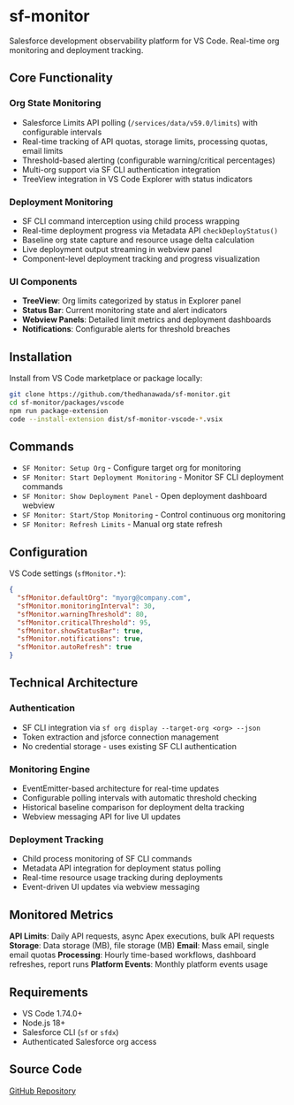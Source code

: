 # sf-monitor

Salesforce development observability platform for VS Code. Real-time org monitoring and deployment tracking.

## Core Functionality

### Org State Monitoring
- Salesforce Limits API polling (`/services/data/v59.0/limits`) with configurable intervals
- Real-time tracking of API quotas, storage limits, processing quotas, email limits
- Threshold-based alerting (configurable warning/critical percentages)
- Multi-org support via SF CLI authentication integration
- TreeView integration in VS Code Explorer with status indicators

### Deployment Monitoring
- SF CLI command interception using child process wrapping
- Real-time deployment progress via Metadata API `checkDeployStatus()`
- Baseline org state capture and resource usage delta calculation
- Live deployment output streaming in webview panel
- Component-level deployment tracking and progress visualization

### UI Components
- **TreeView**: Org limits categorized by status in Explorer panel
- **Status Bar**: Current monitoring state and alert indicators
- **Webview Panels**: Detailed limit metrics and deployment dashboards
- **Notifications**: Configurable alerts for threshold breaches

## Installation

Install from VS Code marketplace or package locally:

```bash
git clone https://github.com/thedhanawada/sf-monitor.git
cd sf-monitor/packages/vscode
npm run package-extension
code --install-extension dist/sf-monitor-vscode-*.vsix
```

## Commands

- `SF Monitor: Setup Org` - Configure target org for monitoring
- `SF Monitor: Start Deployment Monitoring` - Monitor SF CLI deployment commands
- `SF Monitor: Show Deployment Panel` - Open deployment dashboard webview
- `SF Monitor: Start/Stop Monitoring` - Control continuous org monitoring
- `SF Monitor: Refresh Limits` - Manual org state refresh

## Configuration

VS Code settings (`sfMonitor.*`):

```json
{
  "sfMonitor.defaultOrg": "myorg@company.com",
  "sfMonitor.monitoringInterval": 30,
  "sfMonitor.warningThreshold": 80,
  "sfMonitor.criticalThreshold": 95,
  "sfMonitor.showStatusBar": true,
  "sfMonitor.notifications": true,
  "sfMonitor.autoRefresh": true
}
```

## Technical Architecture

### Authentication
- SF CLI integration via `sf org display --target-org <org> --json`
- Token extraction and jsforce connection management
- No credential storage - uses existing SF CLI authentication

### Monitoring Engine
- EventEmitter-based architecture for real-time updates
- Configurable polling intervals with automatic threshold checking
- Historical baseline comparison for deployment delta tracking
- Webview messaging API for live UI updates

### Deployment Tracking
- Child process monitoring of SF CLI commands
- Metadata API integration for deployment status polling
- Real-time resource usage tracking during deployments
- Event-driven UI updates via webview messaging

## Monitored Metrics

**API Limits**: Daily API requests, async Apex executions, bulk API requests
**Storage**: Data storage (MB), file storage (MB)
**Email**: Mass email, single email quotas
**Processing**: Hourly time-based workflows, dashboard refreshes, report runs
**Platform Events**: Monthly platform events usage

## Requirements

- VS Code 1.74.0+
- Node.js 18+
- Salesforce CLI (`sf` or `sfdx`)
- Authenticated Salesforce org access

## Source Code

[GitHub Repository](https://github.com/thedhanawada/sf-monitor)
